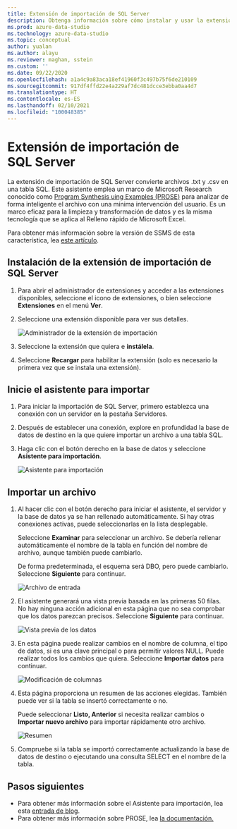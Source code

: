 ```yaml
---
title: Extensión de importación de SQL Server
description: Obtenga información sobre cómo instalar y usar la extensión de importación de SQL Server para Azure Data Studio, un asistente que convierte archivos .txt y .csv en una tabla SQL.
ms.prod: azure-data-studio
ms.technology: azure-data-studio
ms.topic: conceptual
author: yualan
ms.author: alayu
ms.reviewer: maghan, sstein
ms.custom: ''
ms.date: 09/22/2020
ms.openlocfilehash: a1a4c9a83aca18ef41960f3c497b75f6de210109
ms.sourcegitcommit: 917df4ffd22e4a229af7dc481dcce3ebba0aa4d7
ms.translationtype: HT
ms.contentlocale: es-ES
ms.lasthandoff: 02/10/2021
ms.locfileid: "100048385"
---
```

# <a name="sql-server-import-extension"></a>Extensión de importación de SQL Server

La extensión de importación de SQL Server convierte archivos .txt y .csv en una tabla SQL. Este asistente emplea un marco de Microsoft Research conocido como [Program Synthesis uing Examples (PROSE)](https://microsoft.github.io/prose/) para analizar de forma inteligente el archivo con una mínima intervención del usuario. Es un marco eficaz para la limpieza y transformación de datos y es la misma tecnología que se aplica al Relleno rápido de Microsoft Excel.

Para obtener más información sobre la versión de SSMS de esta característica, lea [este artículo](../../relational-databases/import-export/import-flat-file-wizard.md).

## <a name="install-the-sql-server-import-extension"></a>Instalación de la extensión de importación de SQL Server

1. Para abrir el administrador de extensiones y acceder a las extensiones disponibles, seleccione el icono de extensiones, o bien seleccione **Extensiones** en el menú **Ver**.
2. Seleccione una extensión disponible para ver sus detalles.

   ![Administrador de la extensión de importación](media/sql-server-import-extension/import-wizard-install.png)

3. Seleccione la extensión que quiera e **instálela**.
4. Seleccione **Recargar** para habilitar la extensión (solo es necesario la primera vez que se instala una extensión).

## <a name="start-import-wizard"></a>Inicie el asistente para importar

1. Para iniciar la importación de SQL Server, primero establezca una conexión con un servidor en la pestaña Servidores.
2. Después de establecer una conexión, explore en profundidad la base de datos de destino en la que quiere importar un archivo a una tabla SQL.
3. Haga clic con el botón derecho en la base de datos y seleccione **Asistente para importación**.

    ![Asistente para importación](media/sql-server-import-extension/open-import-wizard.png)

## <a name="importing-a-file"></a>Importar un archivo

1. Al hacer clic con el botón derecho para iniciar el asistente, el servidor y la base de datos ya se han rellenado automáticamente. Si hay otras conexiones activas, puede seleccionarlas en la lista desplegable. 

    Seleccione **Examinar** para seleccionar un archivo. Se debería rellenar automáticamente el nombre de la tabla en función del nombre de archivo, aunque también puede cambiarlo.

    De forma predeterminada, el esquema será DBO, pero puede cambiarlo. Seleccione **Siguiente** para continuar.

    ![Archivo de entrada](media/sql-server-import-extension/import-wizard-input-file.png)

2. El asistente generará una vista previa basada en las primeras 50 filas. No hay ninguna acción adicional en esta página que no sea comprobar que los datos parezcan precisos. Seleccione **Siguiente** para continuar.

    ![Vista previa de los datos](media/sql-server-import-extension/import-wizard-preview-data.png)

3. En esta página puede realizar cambios en el nombre de columna, el tipo de datos, si es una clave principal o para permitir valores NULL. Puede realizar todos los cambios que quiera. Seleccione **Importar datos** para continuar.

    ![Modificación de columnas](media/sql-server-import-extension/import-wizard-modify-columns.png)

4. Esta página proporciona un resumen de las acciones elegidas. También puede ver si la tabla se insertó correctamente o no.

    Puede seleccionar **Listo, Anterior** si necesita realizar cambios o **Importar nuevo archivo** para importar rápidamente otro archivo.

    ![Resumen](media/sql-server-import-extension/import-wizard-summary.png)

5. Compruebe si la tabla se importó correctamente actualizando la base de datos de destino o ejecutando una consulta SELECT en el nombre de la tabla.

## <a name="next-steps"></a>Pasos siguientes

- Para obtener más información sobre el Asistente para importación, lea esta [entrada de blog](https://cloudblogs.microsoft.com/sqlserver/2018/08/30/the-august-release-of-sql-operations-studio-is-now-available/).
- Para obtener más información sobre PROSE, lea [la documentación.](https://microsoft.github.io/prose/)